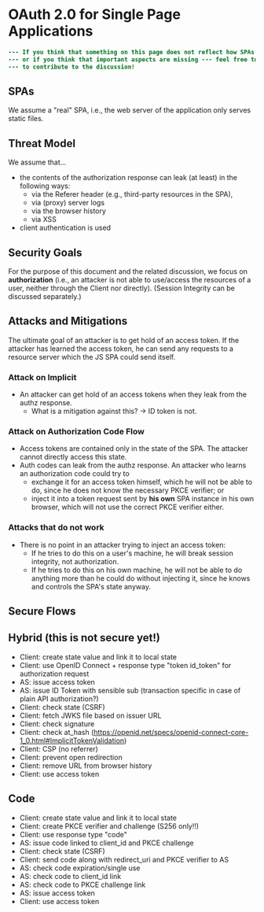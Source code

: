 # OAuth 2.0 for Single Page Applications
```diff
--- If you think that something on this page does not reflect how SPAs work, how OAuth works, 
--- or if you think that important aspects are missing --- feel free to send a pull request 
--- to contribute to the discussion!
```

## SPAs
We assume a "real" SPA, i.e., the web server of the application only serves static files.

## Threat Model
We assume that...

  * the contents of the authorization response can leak (at least) in the following ways:
    * via the Referer header (e.g., third-party resources in the SPA),
    * via (proxy) server logs 
    * via the browser history
    * via XSS
  * client authentication is used
  
## Security Goals
For the purpose of this document and the related discussion, we focus on **authorization** (i.e., an attacker is not able to use/access the resources of a user, neither through the Client nor directly). (Session Integrity can be discussed separately.)

## Attacks and Mitigations

The ultimate goal of an attacker is to get hold of an access token. If the attacker has learned the access token, he can send any requests to a resource server which the JS SPA could send itself.

### Attack on Implicit

  - An attacker can get hold of an access tokens when they leak from the authz response.
    * What is a mitigation against this? -> ID token is not.
  
### Attack on Authorization Code Flow
  - Access tokens are contained only in the state of the SPA. The attacker cannot directly access this state.
  - Auth codes can leak from the authz response. An attacker who learns an authorization code could try to 
    * exchange it for an access token himself, which he will not be able to do, since he does not know the necessary PKCE verifier; or
    * inject it into a token request sent by **his own** SPA instance in his own browser, which will not use the correct PKCE verifier either.

### Attacks that do not work 
  * There is no point in an attacker trying to inject an access token: 
     * If he tries to do this on a user's machine, he will break session integrity, not authorization. 
     * If he tries to do this on his own machine, he will not be able to do anything more than he could do without injecting it, since he knows and controls the SPA's state anyway.

## Secure Flows

## Hybrid (this is not secure yet!)

  * Client: create state value and link it to local state
  * Client: use OpenID Connect + response type "token id_token" for authorization request
  * AS: issue access token
  * AS: issue ID Token with sensible sub (transaction specific in case of plain API authorization?)
  * Client: check state (CSRF)
  * Client: fetch JWKS file based on issuer URL
  * Client: check signature 
  * Client: check at_hash (https://openid.net/specs/openid-connect-core-1_0.html#ImplicitTokenValidation)
  * Client: CSP (no referrer)
  * Client: prevent open redirection
  * Client: remove URL from browser history
  * Client: use access token

## Code

  * Client: create state value and link it to local state
  * Client: create PKCE verifier and challenge (S256 only!!)
  * Client: use response type "code"
  * AS: issue code linked to client_id and PKCE challenge
  * Client: check state (CSRF)
  * Client: send code along with redirect_uri and PKCE verifier to AS
  * AS: check code expiration/single use
  * AS: check code to client_id link
  * AS: check code to PKCE challenge link
  * AS: issue access token
  * Client: use access token
